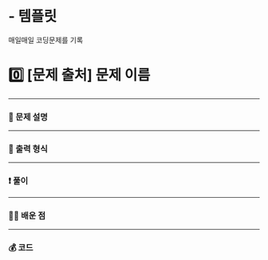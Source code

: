 # - 템플릿
매일매일 코딩문제를 기록

# 0️⃣ [문제 출처] 문제 이름 </span> 

---
### 📃 문제 설명


---
### 🔑 출력 형식


---
### ❗️ 풀이 



--- 
### 👨‍💻 배운 점


---
### 💰 코드
```


```

